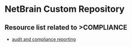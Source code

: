 # NetBrain Custom Repository

## Resource list related to >COMPLIANCE


* [audit and compliance reporting](audit%20and%20compliance%20reporting/)
